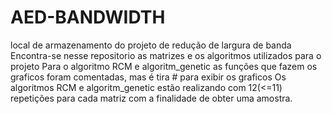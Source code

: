 # AED-BANDWIDTH
local de armazenamento do projeto de redução de largura de banda
Encontra-se nesse repositorio as matrizes e os algoritmos utilizados para o projeto
Para o algoritmo RCM e algoritm_genetic as funções que fazem os graficos foram comentadas, mas é tira # para exibir os graficos 
Os algoritmos RCM e algoritm_genetic estão realizando com 12(<=11) repetições para cada matriz com a finalidade de obter uma amostra.
